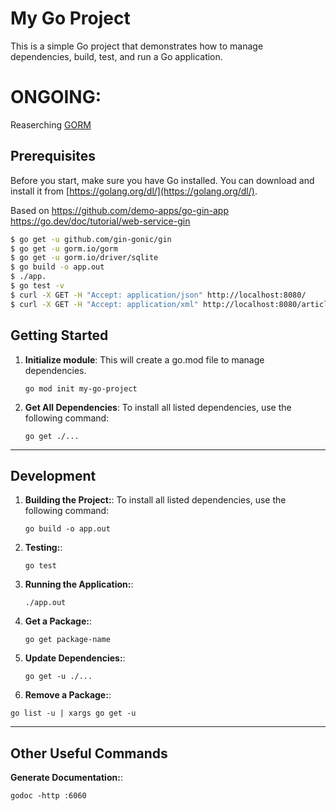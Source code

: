 # My Go Project

This is a simple Go project that demonstrates how to manage dependencies, build, test, and run a Go application.

# ONGOING:
Reaserching [GORM](https://gorm.io/docs/)

## Prerequisites

Before you start, make sure you have Go installed. You can download and install it from [https://golang.org/dl/](https://golang.org/dl/).

Based on https://github.com/demo-apps/go-gin-app
https://go.dev/doc/tutorial/web-service-gin

```bash
$ go get -u github.com/gin-gonic/gin
$ go get -u gorm.io/gorm
$ go get -u gorm.io/driver/sqlite
$ go build -o app.out
$ ./app.
$ go test -v
$ curl -X GET -H "Accept: application/json" http://localhost:8080/
$ curl -X GET -H "Accept: application/xml" http://localhost:8080/article/view/1

```

## Getting Started

1. **Initialize module**:
This will create a go.mod file to manage dependencies.

   ```shell
   go mod init my-go-project
   ```

2. **Get All Dependencies**:
To install all listed dependencies, use the following command:

   ```shell
   go get ./...
   ```

---
## Development

1. **Building the Project:**:
To install all listed dependencies, use the following command:

   ```shell
   go build -o app.out
   ```

2. **Testing:**:

   ```shell
   go test
   ```

3. **Running the Application:**:

   ```shell
   ./app.out
   ```

4. **Get a Package:**:

   ```shell
   go get package-name
   ```

5. **Update Dependencies:**:

   ```shell
   go get -u ./...
   ```
6.  **Remove a Package:**:

   ```shell
   go list -u | xargs go get -u
   ```

---

## Other Useful Commands

**Generate Documentation:**:

   ```shell
   godoc -http :6060
   ```